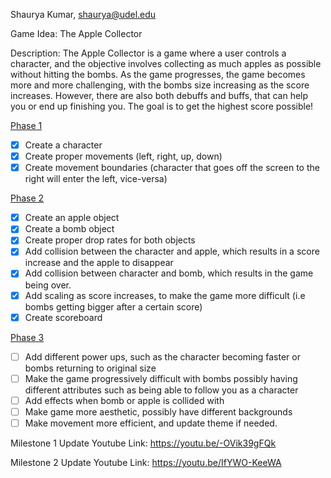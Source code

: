 Shaurya Kumar, shaurya@udel.edu

Game Idea: The Apple Collector

Description: The Apple Collector is a game where a user controls a character, and the objective 
involves collecting as much apples as possible without hitting the bombs. As the game progresses,
the game becomes more and more challenging, with the bombs size increasing as the score increases. However, 
there are also both debuffs and buffs, that can help you or end up finishing you. The goal is 
to get the highest score possible!

<u>Phase 1</u>
- [X] Create a character 
- [X] Create proper movements (left, right, up, down)
- [X] Create movement boundaries (character that goes off 
   the screen to the right will enter the left, vice-versa)

<u>Phase 2</u>
- [X] Create an apple object
- [X] Create a bomb object
- [X] Create proper drop rates for both objects
- [X] Add collision between the character and apple, which 
results in a score increase and the apple to disappear
- [X] Add collision between character and bomb, which results 
in the game being over.
- [X] Add scaling as score increases, to make the game more difficult
  (i.e bombs getting bigger after a certain score)
- [X] Create scoreboard

<u>Phase 3</u>
- [ ] Add different power ups, such as the character becoming faster 
or bombs returning to original size
- [ ] Make the game progressively difficult with bombs possibly having 
different attributes such as being able to follow you as a character
- [ ] Add effects when bomb or apple is collided with
- [ ] Make game more aesthetic, possibly have different backgrounds
- [ ] Make movement more efficient, and update theme if needed.

Milestone 1 Update Youtube Link: https://youtu.be/-OVik39gFQk

Milestone 2 Update Youtube Link: https://youtu.be/IfYWO-KeeWA
